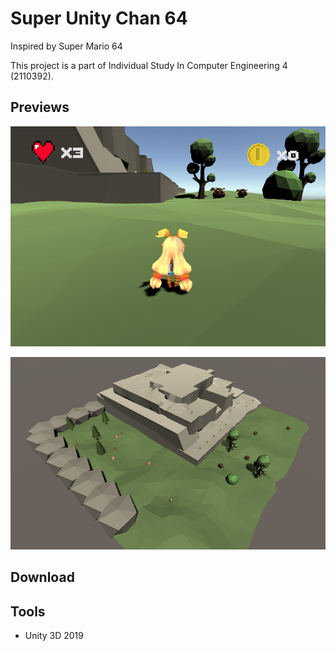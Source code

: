 # Super Unity Chan 64

Inspired by Super Mario 64

This project is a part of Individual Study In Computer Engineering 4 (2110392).

## Previews

![Game preview](https://github.com/nisaruj/indiv-game/raw/master/preview/game.png)

![Map](https://github.com/nisaruj/indiv-game/raw/master/preview/topview.png)

## Download


## Tools
- Unity 3D 2019
